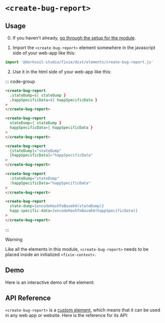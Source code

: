 # `<create-bug-report>`

## Usage

0. If you haven't already, [go through the setup for the module](/setup).

1. Import the `<create-bug-report>` element somewhere in the javascript side of your web-app like this:

```js
import '@darksoil-studio/fixie/dist/elements/create-bug-report.js'
```

2. Use it in the html side of your web-app like this:


::: code-group
```html [Lit]
<create-bug-report 
  .stateDump=${ stateDump }
  .happSpecificData=${ happSpecificData }
>
</create-bug-report>
```

```html [React]
<create-bug-report
  stateDump={ stateDump }
  happSpecificData={ happSpecificData }
>
</create-bug-report>
```

```html [Angular]
<create-bug-report
  [stateDump]="stateDump"
  [happSpecificData]="happSpecificData"
>
</create-bug-report>
```

```html [Vue]
<create-bug-report
  :stateDump="stateDump"
  :happSpecificData="happSpecificData"
>
</create-bug-report>
```

```html [Svelte]
<create-bug-report
  state-dump={encodeHashToBase64(stateDump)}
  happ-specific-data={encodeHashToBase64(happSpecificData)}
>
</create-bug-report>
```
:::

> [!WARNING]
> Like all the elements in this module, `<create-bug-report>` needs to be placed inside an initialized `<fixie-context>`.

## Demo

Here is an interactive demo of the element:

<element-demo>
</element-demo>

<script setup>
import { onMounted } from "vue";
import { ProfilesClient, ProfilesStore } from '@darksoil-studio/profiles-zome';
import { demoProfiles, ProfilesZomeMock } from '@darksoil-studio/profiles-zome/dist/mocks.js';
import { decodeHashFromBase64 } from '@holochain/client';
import { render, html } from "lit";

import { FixieZomeMock, sampleBugReport } from "../../ui/src/mocks.ts";
import { FixieStore } from "../../ui/src/fixie-store.ts";
import { FixieClient } from "../../ui/src/fixie-client.ts";

onMounted(async () => {
  // Elements need to be imported on the client side, not the SSR side
  // Reference: https://vitepress.dev/guide/ssr-compat#importing-in-mounted-hook
  await import('@api-viewer/docs/lib/api-docs.js');
  await import('@api-viewer/demo/lib/api-demo.js');
  await import('@darksoil-studio/profiles-zome/dist/elements/profiles-context.js');
  if (!customElements.get('fixie-context')) await import('../../ui/src/elements/fixie-context.ts');
  if (!customElements.get('create-bug-report')) await import('../../ui/src/elements/create-bug-report.ts');

  const profiles = await demoProfiles();

  const profilesMock = new ProfilesZomeMock(
    profiles,
    Array.from(profiles.keys())[0]
  );
  const profilesStore = new ProfilesStore(new ProfilesClient(profilesMock, "fixie_test"));

  const mock = new FixieZomeMock();
  const client = new FixieClient(mock, "fixie_test");

  const bugReport = await sampleBugReport(client);

  const record = await mock.create_bug_report(bugReport);

  const store = new FixieStore(client);
  
  render(html`
    <profiles-context .store=${profilesStore}>
      <fixie-context .store=${store}>
        <api-demo src="custom-elements.json" only="create-bug-report" exclude-knobs="store">
        </api-demo>
      </fixie-context>
    </profiles-context>
  `, document.querySelector('element-demo'))
  })


</script>

## API Reference

`<create-bug-report>` is a [custom element](https://web.dev/articles/custom-elements-v1), which means that it can be used in any web app or website. Here is the reference for its API:

<api-docs src="custom-elements.json" only="create-bug-report">
</api-docs>
